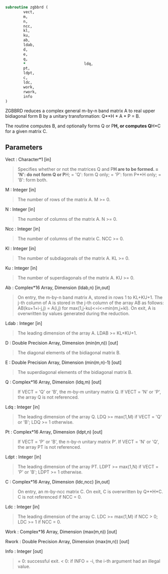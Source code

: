 ```fortran
subroutine zgbbrd (
		vect,
		m,
		n,
		ncc,
		kl,
		ku,
		ab,
		ldab,
		d,
		e,
		q,
		*                          ldq,
		pt,
		ldpt,
		c,
		ldc,
		work,
		rwork,
		info
)
```

 ZGBBRD reduces a complex general m-by-n band matrix A to real upper
 bidiagonal form B by a unitary transformation: Q**H * A * P = B.

 The routine computes B, and optionally forms Q or P**H, or computes
 Q**H*C for a given matrix C.

## Parameters
Vect : Character*1 [in]
> Specifies whether or not the matrices Q and P**H are to be
> formed.
> = 'N': do not form Q or P**H;
> = 'Q': form Q only;
> = 'P': form P**H only;
> = 'B': form both.

M : Integer [in]
> The number of rows of the matrix A.  M >= 0.

N : Integer [in]
> The number of columns of the matrix A.  N >= 0.

Ncc : Integer [in]
> The number of columns of the matrix C.  NCC >= 0.

Kl : Integer [in]
> The number of subdiagonals of the matrix A. KL >= 0.

Ku : Integer [in]
> The number of superdiagonals of the matrix A. KU >= 0.

Ab : Complex*16 Array, Dimension (ldab,n) [in,out]
> On entry, the m-by-n band matrix A, stored in rows 1 to
> KL+KU+1. The j-th column of A is stored in the j-th column of
> the array AB as follows:
> AB(ku+1+i-j,j) = A(i,j) for max(1,j-ku)<=i<=min(m,j+kl).
> On exit, A is overwritten by values generated during the
> reduction.

Ldab : Integer [in]
> The leading dimension of the array A. LDAB >= KL+KU+1.

D : Double Precision Array, Dimension (min(m,n)) [out]
> The diagonal elements of the bidiagonal matrix B.

E : Double Precision Array, Dimension (min(m,n)-1) [out]
> The superdiagonal elements of the bidiagonal matrix B.

Q : Complex*16 Array, Dimension (ldq,m) [out]
> If VECT = 'Q' or 'B', the m-by-m unitary matrix Q.
> If VECT = 'N' or 'P', the array Q is not referenced.

Ldq : Integer [in]
> The leading dimension of the array Q.
> LDQ >= max(1,M) if VECT = 'Q' or 'B'; LDQ >= 1 otherwise.

Pt : Complex*16 Array, Dimension (ldpt,n) [out]
> If VECT = 'P' or 'B', the n-by-n unitary matrix P'.
> If VECT = 'N' or 'Q', the array PT is not referenced.

Ldpt : Integer [in]
> The leading dimension of the array PT.
> LDPT >= max(1,N) if VECT = 'P' or 'B'; LDPT >= 1 otherwise.

C : Complex*16 Array, Dimension (ldc,ncc) [in,out]
> On entry, an m-by-ncc matrix C.
> On exit, C is overwritten by Q**H*C.
> C is not referenced if NCC = 0.

Ldc : Integer [in]
> The leading dimension of the array C.
> LDC >= max(1,M) if NCC > 0; LDC >= 1 if NCC = 0.

Work : Complex*16 Array, Dimension (max(m,n)) [out]

Rwork : Double Precision Array, Dimension (max(m,n)) [out]

Info : Integer [out]
> = 0:  successful exit.
> < 0:  if INFO = -i, the i-th argument had an illegal value.

